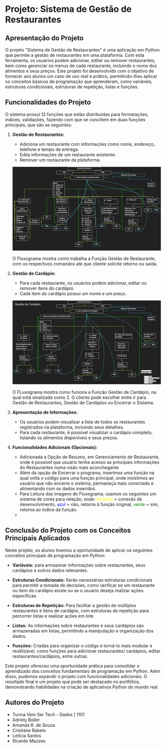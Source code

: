 # Projeto: Sistema de Gestão de Restaurantes

## Apresentação do Projeto

O projeto "Sistema de Gestão de Restaurantes" é uma aplicação em Python que permite a gestão de restaurantes em uma plataforma. Com esta ferramenta, os usuários podem adicionar, editar ou remover restaurantes, bem como gerenciar os menus de cada restaurante, incluindo o nome dos alimentos e seus preços. Este projeto foi desenvolvido com o objetivo de fornecer aos alunos um caso de uso real e prático, permitindo-lhes aplicar os conceitos básicos de programação que aprenderam, como variáveis, estruturas condicionais, estruturas de repetição, listas e funções.

## Funcionalidades do Projeto

O sistema possui 12 funções que estão distribuidas para formatações, índices, validações, fazendo com que se conciliem em duas funções principais, que são as seguintes: 

1. **Gestão de Restaurantes:**
   - Adiciona um restaurante com informações como nome, endereço, telefone e tempo de entrega.
   - Edita informações de um restaurante existente.
   - Remover um restaurante da plataforma.


   ![Fluxograma de Restaurante](fluxograma_restaurante.jpg)
   
   O Fluxograma mostra como trabalha a Função Gestão de Restaurante, com os respectivos comandos até que cliente solicite retorno ou saída.

3. **Gestão de Cardápio:**
   - Para cada restaurante, os usuários podem adicionar, editar ou remover itens do cardápio.
   - Cada item do cardápio possui um nome e um preço.

   ![Fluxograma de Cardápio](fluxograma_cardapio.jpg)
   
   O FLuxograma mostra como funiona a Função Gestão de Cardápio, na qual está sinalizada como 2. O cliente pode escolher entre ir para Gestão de Restaurantes, Gestão de Cardápios ou Encerrar o Sistema.

5. **Apresentação de Informações:**
   - Os usuários podem visualizar a lista de todos os restaurantes registrados na plataforma, incluindo seus detalhes.
   - Para cada restaurante, é possível visualizar o cardápio completo, listando os alimentos disponíveis e seus preços.

6. **Funcionalidades Adicionais (Opcionais):**
   - Adicionada a Opção de Resumo, em Gerenciamento de Restaurante, onde é possível que usuário tenha acesso as principais informações do Restaurantes numa visão mais aconchegante
   - Além da opção de Encerrar o programa, inserimos uma função na qual volta o código para uma função principal, onde insistimos ao usuário que não encerre o sistema, permaneça mais conectado e alimentando com os dados inseridos.
   - Para Leitura das imagens do Fluxograma, usamos os seguintes um sistema de cores para relação, onde: <span style="color: yellow;"> amarelo </span> = conexão de desenvolvimento, <span style="color: blue;"> azul </span> = não, retorna à função original, <span style="color: green;"> verde </span> = sim, retorna ao indíce da função.
   -



## Conclusão do Projeto com os Conceitos Principais Aplicados

Neste projeto, os alunos tivemos a oportunidade de aplicar os seguintes conceitos principais de programação em Python:

- **Variáveis:** para armazenar informações sobre restaurantes, seus cardápios e outros dados relevantes.

- **Estruturas Condicionais:** Serão necessárias estruturas condicionais para permitir a tomada de decisões, como verificar se um restaurante ou item do cardápio existe ou se o usuário deseja realizar ações específicas.

- **Estruturas de Repetição:** Para facilitar a gestão de múltiplos restaurantes e itens de cardápio, com estruturas de repetição para percorrer listas e realizar ações em lote.

- **Listas:** As informações sobre restaurantes e seus cardápios são armazenadas em listas, permitindo a manipulação e organização dos dados.

- **Funções:** Criadas para organizar o código e torná-lo mais modular e reutilizável, como funções para adicionar restaurantes/ cardápios, editar restaurantes/cardápios, entre outras.

Este projeto ofereceu uma oportunidade prática para consolidar o aprendizado dos conceitos fundamentais de programação em Python. Além disso, pudemos expandir o projeto com funcionalidades adicionais. 
O resultado final é um projeto que pode ser destacado no portfólios, demonstrando habilidades na criação de aplicativos Python do mundo real.

## Autores do Projeto 
- Turma Vem Ser Tech - Dados | 1101
- Adriely Boller
- Amanda R. de Souza
- Cristiane Rabelo
- Letícia Santos
- Ricardo Mazzeo
